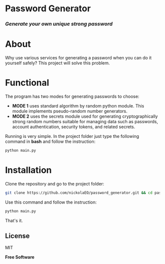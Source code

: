 # **Password Generator**

### _Generate your own unique strong password_

# About

Why use various services for generating a password when you can do it yourself safely? This project will solve this problem.
 
# Functional

The program has two modes for generating passwords to choose:

- **MODE 1** uses standard algorithm by random python module. This module implements pseudo-random number generators.
- **MODE 2** uses the secrets module used for generating cryptographically strong random numbers suitable for managing data such as passwords, account authentication, security tokens, and related secrets. 

Running is very simple. In the project folder just type the following command in **bash** and follow the instruction:
```sh
python main.py
```

# Installation

Clone the repository and go to the project folder:
```sh
git clone https://github.com/nickolaEO/password_generator.git && cd password_generator
```
Use this command and follow the instruction:
```sh
python main.py
```
That's it.

## License

MIT

**Free Software**
